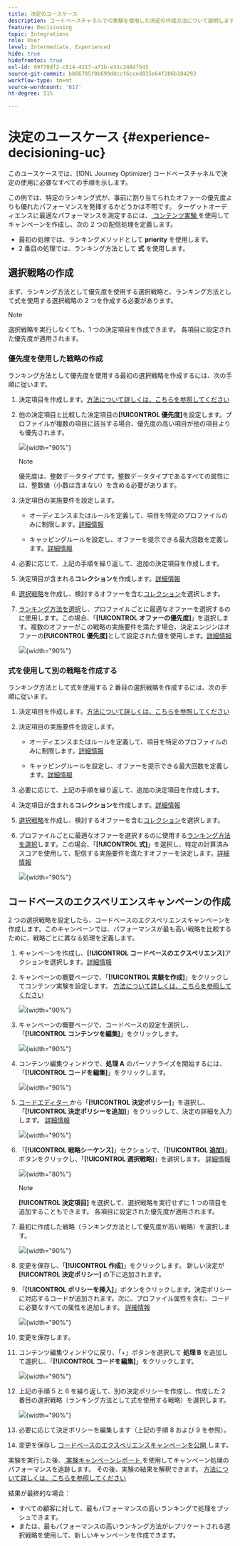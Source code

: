 ```yaml
---
title: 決定のユースケース
description: コードベースチャネルでの実験を使用した決定の作成方法について説明します。
feature: Decisioning
topic: Integrations
role: User
level: Intermediate, Experienced
hide: true
hidefromtoc: true
exl-id: 09770df2-c514-4217-a71b-e31c248df543
source-git-commit: bb66785f0b699d0ccf6cced035e64f206b104293
workflow-type: tm+mt
source-wordcount: '817'
ht-degree: 51%

---
```


# 決定のユースケース {#experience-decisioning-uc}

このユースケースでは、[!DNL Journey Optimizer] コードベースチャネルで決定の使用に必要なすべての手順を示します。

この例では、特定のランキング式が、事前に割り当てられたオファーの優先度よりも優れたパフォーマンスを発揮するかどうかは不明です。 ターゲットオーディエンスに最適なパフォーマンスを測定するには、[ コンテンツ実験 ](../content-management/content-experiment.md) を使用してキャンペーンを作成し、次の 2 つの配信処理を定義します。

* 最初の処理では、ランキングメソッドとして **priority** を使用します。
* 2 番目の処理では、ランキング方法として **式** を使用します。

## 選択戦略の作成

まず、ランキング方法として優先度を使用する選択戦略と、ランキング方法として式を使用する選択戦略の 2 つを作成する必要があります。

>[!NOTE]
>
>選択戦略を実行しなくても、1 つの決定項目を作成できます。 各項目に設定された優先度が適用されます。

### 優先度を使用した戦略の作成

ランキング方法として優先度を使用する最初の選択戦略を作成するには、次の手順に従います。

1. 決定項目を作成します。[方法について詳しくは、こちらを参照してください](items.md)

1. 他の決定項目と比較した決定項目の&#x200B;**[!UICONTROL 優先度]**&#x200B;を設定します。プロファイルが複数の項目に該当する場合、優先度の高い項目が他の項目よりも優先されます。

   ![](assets/exd-uc-item-priority.png){width="90%"}

   >[!NOTE]
   >
   >優先度は、整数データタイプです。整数データタイプであるすべての属性には、整数値（小数は含まない）を含める必要があります。

1. 決定項目の実施要件を設定します。

   * オーディエンスまたはルールを定義して、項目を特定のプロファイルのみに制限します。[詳細情報](items.md#eligibility)

   * キャッピングルールを設定し、オファーを提示できる最大回数を定義します。[詳細情報](items.md#capping)

1. 必要に応じて、上記の手順を繰り返して、追加の決定項目を作成します。

1. 決定項目が含まれる&#x200B;**コレクション**&#x200B;を作成します。[詳細情報](collections.md)

1. [選択戦略](selection-strategies.md#create-selection-strategy)を作成し、検討するオファーを含む[コレクション](collections.md)を選択します。

1. [ランキング方法を選択](#select-ranking-method)し、プロファイルごとに最適なオファーを選択するのに使用します。この場合、「**[!UICONTROL オファーの優先度]**」を選択します。複数のオファーがこの戦略の実施要件を満たす場合、決定エンジンはオファーの&#x200B;**[!UICONTROL 優先度]**&#x200B;として設定された値を使用します。[詳細情報](selection-strategies.md#offer-priority)

   ![](assets/exd-uc-strategy-priority.png){width="90%"}

### 式を使用して別の戦略を作成する

ランキング方法として式を使用する 2 番目の選択戦略を作成するには、次の手順に従います。

1. 決定項目を作成します。[方法について詳しくは、こちらを参照してください](items.md)

   <!--Do you need to set the same **[!UICONTROL Priority]** as for the first decision item, or it won't be considered at all?-->

1. 決定項目の実施要件を設定します。

   * オーディエンスまたはルールを定義して、項目を特定のプロファイルのみに制限します。[詳細情報](items.md#eligibility)

   * キャッピングルールを設定し、オファーを提示できる最大回数を定義します。[詳細情報](items.md#capping)

1. 必要に応じて、上記の手順を繰り返して、追加の決定項目を作成します。

1. 決定項目が含まれる&#x200B;**コレクション**&#x200B;を作成します。[詳細情報](collections.md)

1. [選択戦略](selection-strategies.md#create-selection-strategy)を作成し、検討するオファーを含む[コレクション](collections.md)を選択します。

1. プロファイルごとに最適なオファーを選択するのに使用する[ランキング方法を選択](#select-ranking-method)します。この場合、「**[!UICONTROL 式]**」を選択し、特定の計算済みスコアを使用して、配信する実施要件を満たすオファーを決定します。[詳細情報](selection-strategies.md#ranking-formula)

   ![](assets/exd-uc-strategy-formula.png){width="90%"}

## コードベースのエクスペリエンスキャンペーンの作成

<!--To present the best dynamic offer and experience to your visitors on your website or mobile app, add a decision policy to a code-based campaign.

Define two delivery treatments each containing a different decision policy.-->

2 つの選択戦略を設定したら、コードベースのエクスペリエンスキャンペーンを作成します。このキャンペーンでは、パフォーマンスが最も高い戦略を比較するために、戦略ごとに異なる処理を定義します。

1. キャンペーンを作成し、**[!UICONTROL コードベースのエクスペリエンス]**&#x200B;アクションを選択します。[詳細情報](../code-based/create-code-based.md)

1. キャンペーンの概要ページで、「**[!UICONTROL 実験を作成]**」をクリックしてコンテンツ実験を設定します。 [方法について詳しくは、こちらを参照してください](../content-management/content-experiment.md)

   ![](assets/exd-uc-create-experiment.png){width="90%"}

1. キャンペーンの概要ページで、コードベースの設定を選択し、「**[!UICONTROL コンテンツを編集]**」をクリックします。

   ![](assets/exd-uc-edit-cbe-content.png){width="90%"}

1. コンテンツ編集ウィンドウで、**処理 A** のパーソナライズを開始するには、「**[!UICONTROL コードを編集]**」をクリックします。

   ![](assets/exd-uc-experiment-treatment-a.png){width="90%"}

1. [ コードエディター ](../code-based/create-code-based.md#edit-code) から「**[!UICONTROL 決定ポリシー]**」を選択し、「**[!UICONTROL 決定ポリシーを追加]**」をクリックして、決定の詳細を入力します。 [詳細情報](create-decision.md#add)

   ![](assets/decision-code-based-create.png){width="90%"}

1. 「**[!UICONTROL 戦略シーケンス]**」セクションで、「**[!UICONTROL 追加]**」ボタンをクリックし、「**[!UICONTROL 選択戦略]**」を選択します。 [詳細情報](create-decision.md#select)

   ![](assets/decision-code-based-strategy-sequence.png){width="80%"}

   >[!NOTE]
   >
   >**[!UICONTROL 決定項目]** を選択して、選択戦略を実行せずに 1 つの項目を追加することもできます。 各項目に設定された優先度が適用されます。

1. 最初に作成した戦略（ランキング方法として優先度が高い戦略）を選択します。

   ![](assets/exd-uc-experiment-strategy-priority.png){width="90%"}

1. 変更を保存し、「**[!UICONTROL 作成]**」をクリックします。 新しい決定が **[!UICONTROL 決定ポリシー]** の下に追加されます。

1. 「**[!UICONTROL ポリシーを挿入]**」ボタンをクリックします。決定ポリシーに対応するコードが追加されます。次に、プロファイル属性を含む、コードに必要なすべての属性を追加します。 [詳細情報](create-decision.md#use-decision-policy)

   ![](assets/exd-uc-experiment-insert-policy.png){width="90%"}

1. 変更を保存します。

1. コンテンツ編集ウィンドウに戻り、「+」ボタンを選択して **処理 B** を追加して選択し、「**[!UICONTROL コードを編集]**」をクリックします。

   ![](assets/exd-uc-experiment-treatment-b.png){width="90%"}

1. 上記の手順 5 と 6 を繰り返して、別の決定ポリシーを作成し、作成した 2 番目の選択戦略（ランキング方法として式を使用する戦略）を選択します。<!--Do you need to create exactly the same content to compare only the ranking method?-->

   ![](assets/exd-uc-experiment-strategy-formula.png){width="90%"}

1. 必要に応じて決定ポリシーを編集します（上記の手順 8 および 9 を参照）。

1. 変更を保存し [ コードベースのエクスペリエンスキャンペーンを公開 ](../code-based/publish-code-based.md) します。

実験を実行した後、[ 実験キャンペーンレポート ](../reports/campaign-global-report-cja-experimentation.md) を使用してキャンペーン処理のパフォーマンスを追跡します。<!-- and [report on decisioning](cja-reporting.md).--> その後、実験の結果を解釈できます。 [方法について詳しくは、こちらを参照してください](../content-management/get-started-experiment.md#interpret-results)

結果が最終的な場合：

* すべての顧客に対して、最もパフォーマンスの高いランキングで処理をプッシュできます。
* または、最もパフォーマンスの高いランキング方法がレプリケートされる選択戦略を使用して、新しいキャンペーンを作成できます。
